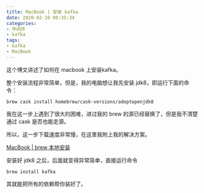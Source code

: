 ```yaml
---
title: MacBook | 安装 kafka
date: 2020-02-10 00:35:34
categories:
- 中间件
- kafka
tags:
- kafka
- MacBook
---
```

这个博文讲述了如何在 macbook 上安装kafka。

<!-- more -->

整个安装流程非常简单，但是，我的电脑想让我先安装 jdk8，即运行下面的命令：

	brew cask install homebrew/cask-versions/adoptopenjdk8

我在这一步上遇到了很大的困难，进过我的 brew 的源已经替换了，但是我不清楚通过 cask 是否也能走源。

所以，这一步下载速度非常慢，在这里我附上我的解决方案。

[MacBook | brew 本地安装](https://benpaodewoniu.github.io//2020/02/10/macbook8/)

安装好 jdk8 之后，后面就变得异常简单，直接运行命令

	brew install kafka

其就能把所有的依赖帮你装好了。


